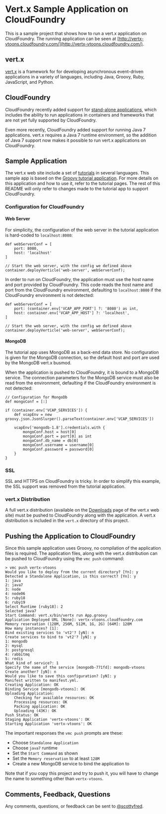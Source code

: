 # Vert.x Sample Application on CloudFoundry

This is a sample project that shows how to run a vert.x application on CloudFoundry. The running application can be seen at [http://vertx-vtoons.cloudfoundry.com/](http://vertx-vtoons.cloudfoundry.com/).

## vert.x

[vert.x](http://vertx.io/) is a framework for for developing asynchronous event-driven applications in a variety of languages, including Java, Groovy, Ruby, JavaScript, and Python.

## CloudFoundry

CloudFoundry recently added support for [stand-alone applications](http://blog.cloudfoundry.com/2012/05/11/running-standalone-web-applications-on-cloud-foundry/), which includes the ability to run applications in containers and frameworks that are not yet fully supported by CloudFoundry. 

Even more recently, CloudFoundry added support for running Java 7 applications. vert.x requires a Java 7 runtime environment, so the addition of Java 7 support  now makes it possible to run vert.x applications on CloudFoundry. 

## Sample Application

The vert.x web site include a set of [tutorials](http://vertx.io/tutorials.html) in several languages. This sample app is based on the [Groovy tutorial application](http://vertx.io/groovy_web_tutorial.html). For more details on this application and how to use it, refer to the tutorial pages. The rest of this README will only refer to changes made to the tutorial app to support CloudFoundry. 

### Configuration for CloudFoundry

#### Web Server

For simplicity, the configuration of the web server in the tutorial application is hard-coded to `localhost:8080`:

    def webServerConf = [
        port: 8080,
        host: 'localhost'
    ]

    // Start the web server, with the config we defined above
    container.deployVerticle('web-server', webServerConf);

In order to run on CloudFoundry, the application must use the host name and port provided by CloudFoundry. This code reads the host name and port from the CloudFoundry environment, defaulting to `localhost:8080` if the CloudFoundry environment is not detected:

    def webServerConf = [
        port: (container.env['VCAP_APP_PORT'] ?: '8080') as int,
        host: container.env['VCAP_APP_HOST'] ?: 'localhost',
    ]

    // Start the web server, with the config we defined above
    container.deployVerticle('web-server', webServerConf);

#### MongoDB

The tutorial app uses MongoDB as a back-end data store. No configuration is given for the MongoDB connection, so the default host and port are used by the MongoDB vert.x busmod. 

When the application is pushed to CloudFoundry, it is bound to a MongoDB service. The connection parameters for the MongoDB service must also be read from the environment, defaulting if the CloudFoundry environment is not detected:

    // Configuration for MongoDb 
    def mongoConf = [:]

    if (container.env['VCAP_SERVICES']) {
        def vcapEnv = new groovy.json.JsonSlurper().parseText(container.env['VCAP_SERVICES'])

        vcapEnv['mongodb-1.8'].credentials.with {
            mongoConf.host = host[0]
            mongoConf.port = port[0] as int
            mongoConf.db_name = db[0]
            mongoConf.username = username[0]
            mongoConf.password = password[0]
        }
    }

### SSL

SSL and HTTPS on CloudFoundry is tricky. In order to simplify this example, the SSL support was removed from the tutorial application. 

### vert.x Distribution

A full vert.x distribution (available on the [Downloads](http://vertx.io/downloads.html) page of the vert.x web site) must be pushed to CloudFoundry along with the application. A vert.x distribution is included in the `vert.x` directory of this project.

## Pushing the Application to CloudFoundry

Since this sample application uses Groovy, no compilation of the application files is required. The application files, along with the vert.x distribution can be pushed to CloudFoundry using the `vmc push` command: 

    > vmc push vertx-vtoons
    Would you like to deploy from the current directory? [Yn]: y
    Detected a Standalone Application, is this correct? [Yn]: y
    1: java
    2: java7
    3: node
    4: node06
    5: ruby18
    6: ruby19
    Select Runtime [ruby18]: 2
    Selected java7
    Start Command: vert.x/bin/vertx run App.groovy
    Application Deployed URL [None]: vertx-vtoons.cloudfoundry.com
    Memory reservation (128M, 256M, 512M, 1G, 2G) [64M]: 128M
    How many instances? [1]: 
    Bind existing services to 'vt2'? [yN]: n
    Create services to bind to 'vt2'? [yN]: y
    1: mongodb
    2: mysql
    3: postgresql
    4: rabbitmq
    5: redis
    What kind of service?: 1
    Specify the name of the service [mongodb-771fd]: mongodb-vtoons
    Create another? [yN]: n
    Would you like to save this configuration? [yN]: y
    Manifest written to manifest.yml.
    Creating Application: OK
    Binding Service [mongodb-vtoons]: OK
    Uploading Application:
        Checking for available resources: OK
        Processing resources: OK
        Packing application: OK
        Uploading (43K): OK   
    Push Status: OK
    Staging Application 'vertx-vtoons': OK                                                   
    Starting Application 'vertx-vtoons': OK

The important responses the `vmc push` prompts are these:

* Choose `Standalone Application`
* Choose `java7` runtime
* Set the `Start Command` as shown
* Set the `Memory reservation` to at least `128M`
* Create a new MongoDB service to bind the application to

Note that if you copy this project and try to push it, you will have to change the name to something other than `vertx-vtoons`.

## Comments, Feedback, Questions

Any comments, questions, or feedback can be sent to [@scottyfred](https://twitter.com/scottyfred).


